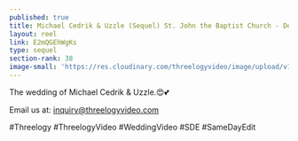 ```yaml
---
published: true
title: Michael Cedrik & Uzzle (Sequel) St. John the Baptist Church - December 2018
layout: reel
link: E2mQGEhWgKs
type: sequel
section-rank: 38
image-small: 'https://res.cloudinary.com/threelogyvideo/image/upload/v1546694055/18_ws.jpg'
---
```

The wedding of Michael Cedrik & Uzzle.😍💕

Email us at: inquiry@threelogyvideo.com

#Threelogy #ThreelogyVideo #WeddingVideo #SDE #SameDayEdit

